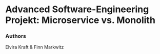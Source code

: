 # Advanced Software-Engineering Projekt: Microservice vs. Monolith

### Authors
 Elvira Kraft & Finn Markwitz